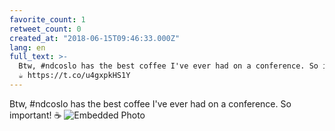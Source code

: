 ```yaml
---
favorite_count: 1
retweet_count: 0
created_at: "2018-06-15T09:46:33.000Z"
lang: en
full_text: >-
  Btw, #ndcoslo has the best coffee I've ever had on a conference. So important!
  ☕ https://t.co/u4gxpkHS1Y
---
```


Btw, #ndcoslo has the best coffee I've ever had on a conference. So important!
☕
![Embedded Photo](https://twitter-media-coderbyheart.s3.eu-north-1.amazonaws.com/1007559981195984896-DfuSc2RXcAAkH8D.jpg)
